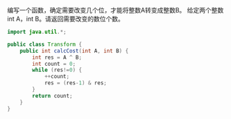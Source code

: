 编写一个函数，确定需要改变几个位，才能将整数A转变成整数B。
给定两个整数int A，int B。请返回需要改变的数位个数。

```java
import java.util.*;

public class Transform {
    public int calcCost(int A, int B) {
        int res = A ^ B;
        int count = 0;
        while (res!=0) {
            ++count;
            res = (res-1) & res;
        }
        return count;
    }
}
```
